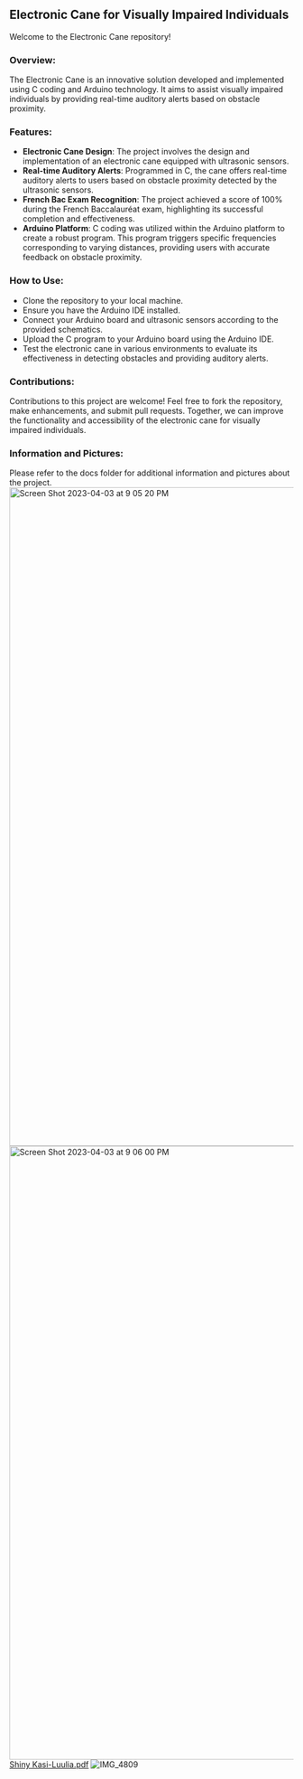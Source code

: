 ## Electronic Cane for Visually Impaired Individuals

Welcome to the Electronic Cane repository!

### Overview:
The Electronic Cane is an innovative solution developed and implemented using C coding and Arduino technology. It aims to assist visually impaired individuals by providing real-time auditory alerts based on obstacle proximity.

### Features:
- **Electronic Cane Design**: The project involves the design and implementation of an electronic cane equipped with ultrasonic sensors.
- **Real-time Auditory Alerts**: Programmed in C, the cane offers real-time auditory alerts to users based on obstacle proximity detected by the ultrasonic sensors.
- **French Bac Exam Recognition**: The project achieved a score of 100% during the French Baccalauréat exam, highlighting its successful completion and effectiveness.
- **Arduino Platform**: C coding was utilized within the Arduino platform to create a robust program. This program triggers specific frequencies corresponding to varying distances, providing users with accurate feedback on obstacle proximity.

### How to Use:
- Clone the repository to your local machine.
- Ensure you have the Arduino IDE installed.
- Connect your Arduino board and ultrasonic sensors according to the provided schematics.
- Upload the C program to your Arduino board using the Arduino IDE.
- Test the electronic cane in various environments to evaluate its effectiveness in detecting obstacles and providing auditory alerts.

### Contributions:
Contributions to this project are welcome! Feel free to fork the repository, make enhancements, and submit pull requests. Together, we can improve the functionality and accessibility of the electronic cane for visually impaired individuals.

### Information and Pictures:
Please refer to the docs folder for additional information and pictures about the project.
<img width="1166" alt="Screen Shot 2023-04-03 at 9 05 20 PM" src="https://github.com/selinazarzour/ArduinoElectronicCane/assets/70802446/921c32f5-6ccb-4fc0-8a02-8dc7a092d642">
<img width="1086" alt="Screen Shot 2023-04-03 at 9 06 00 PM" src="https://github.com/selinazarzour/ArduinoElectronicCane/assets/70802446/6718d1ea-0e58-46c8-acb4-5aa29fbfee24">
[Shiny Kasi-Luulia.pdf](https://github.com/selinazarzour/ArduinoElectronicCane/files/14150585/Shiny.Kasi-Luulia.pdf)
![IMG_4809](https://github.com/selinazarzour/ArduinoElectronicCane/assets/70802446/07faeb91-e614-4aae-b0fe-d39bbdda68b8)
